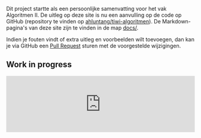 
Dit project startte als een persoonlijke samenvatting voor het vak Algoritmen II. De uitleg op deze site is nu een aanvulling op de code op GitHub (repository te vinden op [ahluntang/tiwi-algoritmen](https://github.com/ahluntang/tiwi-algoritmen)). De Markdown-pagina's van deze site zijn te vinden in de map [docs/](https://github.com/ahluntang/tiwi-algoritmen/tree/master/docs). 

Indien je fouten vindt of extra uitleg en voorbeelden wilt toevoegen, dan kan je via GitHub een [Pull Request](https://help.github.com/articles/using-pull-requests) sturen met de voorgestelde wijzigingen.


## Work in progress

<script type="text/javascript">
    function setframe() {
        var height = $(window).height() - 350; 
        $("#waffle").height(height);
    }

    $(window).resize(setframe);
    $(function(){
        $(window).trigger("resize");
    });
</script>

<iframe id="waffle" style="width:100%; border:0;" src="https://waffle.io/ahluntang/tiwi-algoritmen"></iframe>
